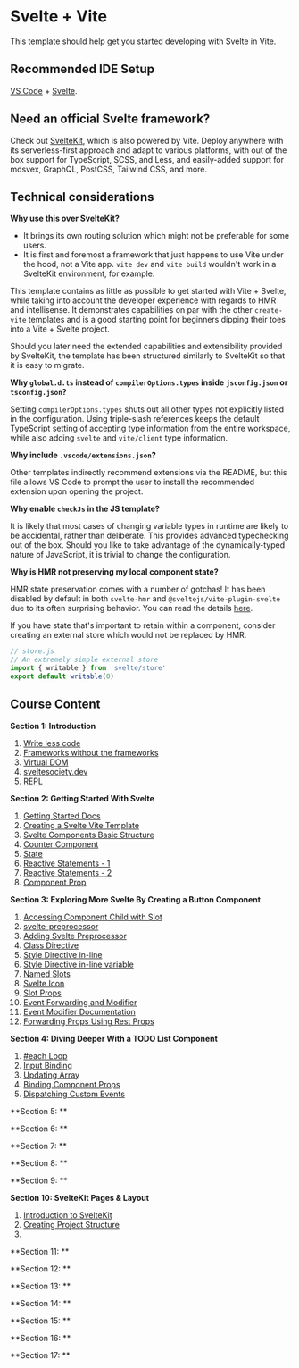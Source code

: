 # Svelte + Vite

This template should help get you started developing with Svelte in Vite.

## Recommended IDE Setup

[VS Code](https://code.visualstudio.com/) + [Svelte](https://marketplace.visualstudio.com/items?itemName=svelte.svelte-vscode).

## Need an official Svelte framework?

Check out [SvelteKit](https://github.com/sveltejs/kit#readme), which is also powered by Vite. Deploy anywhere with its serverless-first approach and adapt to various platforms, with out of the box support for TypeScript, SCSS, and Less, and easily-added support for mdsvex, GraphQL, PostCSS, Tailwind CSS, and more.

## Technical considerations

**Why use this over SvelteKit?**

- It brings its own routing solution which might not be preferable for some users.
- It is first and foremost a framework that just happens to use Vite under the hood, not a Vite app.
  `vite dev` and `vite build` wouldn't work in a SvelteKit environment, for example.

This template contains as little as possible to get started with Vite + Svelte, while taking into account the developer experience with regards to HMR and intellisense. It demonstrates capabilities on par with the other `create-vite` templates and is a good starting point for beginners dipping their toes into a Vite + Svelte project.

Should you later need the extended capabilities and extensibility provided by SvelteKit, the template has been structured similarly to SvelteKit so that it is easy to migrate.

**Why `global.d.ts` instead of `compilerOptions.types` inside `jsconfig.json` or `tsconfig.json`?**

Setting `compilerOptions.types` shuts out all other types not explicitly listed in the configuration. Using triple-slash references keeps the default TypeScript setting of accepting type information from the entire workspace, while also adding `svelte` and `vite/client` type information.

**Why include `.vscode/extensions.json`?**

Other templates indirectly recommend extensions via the README, but this file allows VS Code to prompt the user to install the recommended extension upon opening the project.

**Why enable `checkJs` in the JS template?**

It is likely that most cases of changing variable types in runtime are likely to be accidental, rather than deliberate. This provides advanced typechecking out of the box. Should you like to take advantage of the dynamically-typed nature of JavaScript, it is trivial to change the configuration.

**Why is HMR not preserving my local component state?**

HMR state preservation comes with a number of gotchas! It has been disabled by default in both `svelte-hmr` and `@sveltejs/vite-plugin-svelte` due to its often surprising behavior. You can read the details [here](https://github.com/rixo/svelte-hmr#svelte-hmr).

If you have state that's important to retain within a component, consider creating an external store which would not be replaced by HMR.

```js
// store.js
// An extremely simple external store
import { writable } from 'svelte/store'
export default writable(0)
```


## Course Content

**Section 1: Introduction**

1. [Write less code](https://svelte.dev/blog/write-less-code)
2. [Frameworks without the frameworks](https://svelte.dev/blog/frameworks-without-the-framework)
3. [Virtual DOM](https://svelte.dev/blog/virtual-dom-is-pure-overhead)
4. [sveltesociety.dev](https://www.sveltesociety.dev/packages)
5. [REPL](https://svelte.dev/playground/hello-world?version=5.2.10)

**Section 2: Getting Started With Svelte**

1. [Getting Started Docs](https://svelte.dev/docs/svelte/overview)
2. [Creating a Svelte Vite Template](https://github.com/alialaa/svelte-course/tree/svelte-vite-template)
3. [Svelte Components Basic Structure](https://github.com/alialaa/svelte-course/tree/first-component)
4. [Counter Component](https://github.com/alialaa/svelte-course/tree/simple-counter)
5. [State](https://github.com/alialaa/svelte-course/tree/reactive-statements)
6. [Reactive Statements - 1](https://github.com/alialaa/svelte-course/tree/reactive-gotcha-1)
7. [Reactive Statements - 2](https://github.com/alialaa/svelte-course/tree/reactive-gotcha-2)
8. [Component Prop](https://github.com/alialaa/svelte-course/tree/props)

**Section 3: Exploring More Svelte By Creating a Button Component**

1. [Accessing Component Child with Slot](https://github.com/alialaa/svelte-course/tree/button-component-1)
2. [svelte-preprocessor](https://github.com/sveltejs/svelte-preprocess)
3. [Adding Svelte Preprocessor](https://github.com/alialaa/svelte-course/tree/adding-scss)
4. [Class Directive](https://github.com/alialaa/svelte-course/tree/class-directive)
5. [Style Directive in-line](https://github.com/alialaa/svelte-course/tree/style-directive)
6. [Style Directive in-line variable](https://github.com/alialaa/svelte-course/tree/style-directive-css-vars)
7. [Named Slots](https://github.com/alialaa/svelte-course/tree/named-slots)
8. [Svelte Icon](https://github.com/Introvertuous/svelte-icons)
9. [Slot Props](https://github.com/alialaa/svelte-course/tree/slot-props)
10. [Event Forwarding and Modifier](https://github.com/alialaa/svelte-course/tree/button-events)
11. [Event Modifier Documentation](https://svelte.dev/docs#template-syntax-element-directives-on-eventname)
12. [Forwarding Props Using Rest Props](https://github.com/alialaa/svelte-course/tree/restprops)

**Section 4: Diving Deeper With a TODO List Component**

1. [#each Loop](https://github.com/alialaa/svelte-course/tree/todos-each-loop)
2. [Input Binding](https://github.com/alialaa/svelte-course/tree/input-binding)
3. [Updating Array](https://github.com/alialaa/svelte-course/tree/updating-todos-array)
4. [Binding Component Props](https://github.com/alialaa/svelte-course/tree/prop-binding)
5. [Dispatching Custom Events](https://github.com/alialaa/svelte-course/tree/custom-events)

**Section 5: **

**Section 6: **

**Section 7: **

**Section 8: **

**Section 9: **

**Section 10: SvelteKit Pages & Layout**

1. [Introduction to SvelteKit](https://svelte.dev/docs/kit/glossary)
2. [Creating Project Structure](https://svelte.dev/docs/kit/project-structure)
3. 

**Section 11: **

**Section 12: **

**Section 13: **

**Section 14: **

**Section 15: **

**Section 16: **

**Section 17: **
